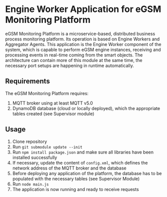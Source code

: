 # Engine Worker Application for eGSM Monitoring Platform
eGSM Monitoring Platform is a microservice-based, distributed business process monitoring platform. Its operation is based on Engine Workers and Aggregator Agents.
This application is the Engine Worker component of the system, which is capable to perform eGSM engine instances, receiving and processing events in real-time coming from the smart objects. The architecture can contain more of this module at the same time, the necessary port setups are happening in runtime automatically.

## Requirements
The eGSM Monitoring Platform requires:
1. MQTT broker using at least MQTT v5.0
2. DynamoDB database (cloud or locally deployed), which the appropriate tables created (see Supervisor module) 

## Usage
1. Clone repository
2. Run `git submodule update --init`
3. Run `npm install package.json` and make sure all libraries have been installed successfully
4. If necessary, update the content of `config.xml`, which defines the network address of the MQTT broker and the database
5. Before deploying any application of the platform, the database has to be populated with the necessary tables (see Supervisor Module)
6. Run `node main.js`
7. The application is now running and ready to receive requests